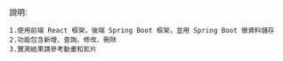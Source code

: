 說明:
    
    1.使用前端 React 框架，後端 Spring Boot 框架，並用 Spring Boot 做資料儲存
    2.功能包含新增、查詢、修改、刪除
    3.實測結果請參考動畫和影片

